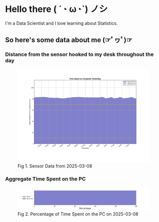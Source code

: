 
# Hello there ( ´◔ ω◔`) ノシ

I'm a Data Scientist and I love learning about Statistics.

## So here's some data about me (☞ﾟヮﾟ)☞


### Distance from the sensor hooked to my desk throughout the day
<figure>
  <picture>
    <source media="(prefers-color-scheme: dark)" srcset="Pi/readme/graphs/lineplot/dark-plot-2025-03-08.png">
    <source media="(prefers-color-scheme: light)" srcset="Pi/readme/graphs/lineplot/light-plot-2025-03-08.png">
    <img alt="Shows a black logo in light color mode and a white one in dark color mode." src="Pi/readme/graphs/lineplot/light-plot-2025-03-08.png">
  </picture>
  <figcaption>Fig 1. Sensor Data from 2025-03-08</figcaption>
</figure>



### Aggregate Time Spent on the PC
<figure>
  <picture>
    <source media="(prefers-color-scheme: dark)" srcset="Pi/readme/graphs/barplot/dark-plot-2025-03-08.png">
    <source media="(prefers-color-scheme: light)" srcset="Pi/readme/graphs/barplot/light-plot-2025-03-08.png">
    <img alt="Shows a black logo in light color mode and a white one in dark color mode." src="Pi/readme/graphs/barplot/light-plot-2025-03-08.png">
  </picture>
  <figcaption>Fig 2. Percentage of Time Spent on the PC on 2025-03-08</figcaption>
</figure>

